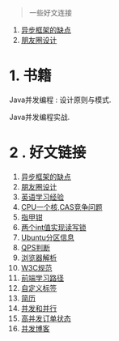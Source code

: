 > 一些好文连接

1. [异步框架的缺点](https://www.v2ex.com/t/771935#reply36)
2. [朋友圈设计](https://www.v2ex.com/t/772767)

# 1. 书籍

Java并发编程 : 设计原则与模式.

Java并发编程实战.

# 2 . 好文链接

1. [异步框架的缺点](https://www.v2ex.com/t/771935#reply36)
2. [朋友圈设计](https://www.v2ex.com/t/772767)
3. [英语学习经验](https://www.leyafo.com/el/2021-05-02-my-english-learning-experiences-full/)
4. [CPU一个核,CAS竞争问题](https://www.v2ex.com/t/774722)
5. [指甲钳](https://www.v2ex.com/t/776769)
6. [两个int值实现读写锁](https://www.cnblogs.com/DarrenChan/p/8619476.html)
7. [Ubuntu分区信息](https://www.v2ex.com/t/783392#reply9)
8. [QPS判断](https://www.v2ex.com/t/784806#reply22)
9. [浏览器解析](https://www.html5rocks.com/zh/tutorials/internals/howbrowserswork/)
10. [W3C规范](https://www.w3.org/TR/?tag=html)
11. [前端学习路径](https://github.com/goodjack/developer-roadmap-chinese)
12. [自定义标签](https://www.html5rocks.com/zh/tutorials/webcomponents/customelements/)
13. [简历](https://www.v2ex.com/t/793498#reply32)
14. [并发和并行](https://laike9m.com/blog/huan-zai-yi-huo-bing-fa-he-bing-xing,61/)
15. [高并发订单状态](https://v2ex.com/t/839046#reply40)
16. [并发博客](http://www.blogjava.net/xylz/archive/2010/07/08/325587.html)

